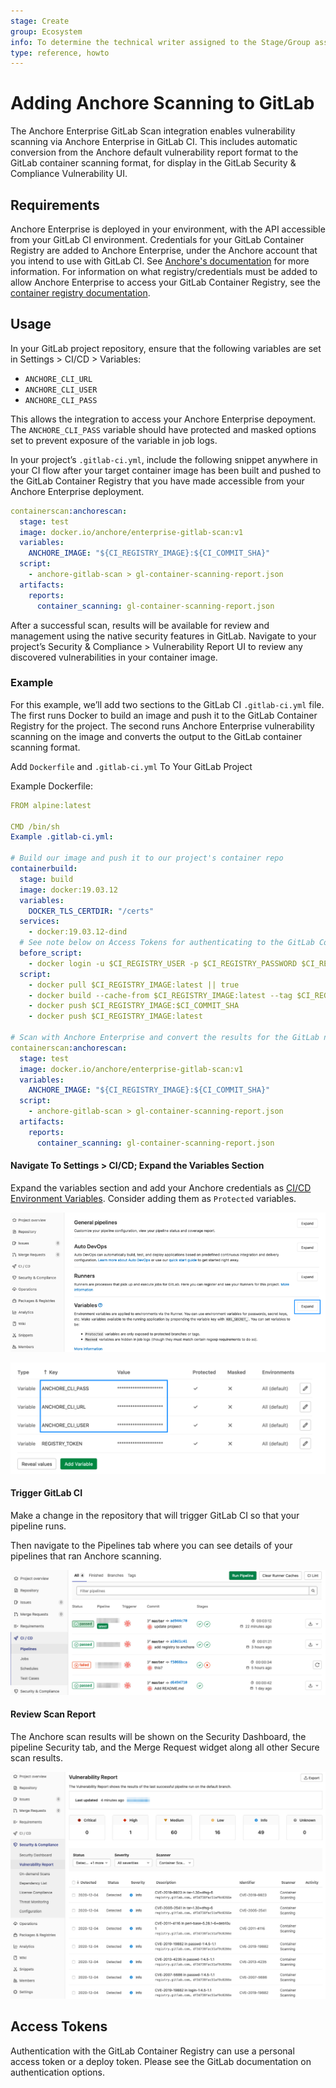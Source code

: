 ```yaml
---
stage: Create
group: Ecosystem
info: To determine the technical writer assigned to the Stage/Group associated with this page, see https://about.gitlab.com/handbook/engineering/ux/technical-writing/#designated-technical-writers
type: reference, howto
---
```


# Adding Anchore Scanning to GitLab

The Anchore Enterprise GitLab Scan integration enables vulnerability scanning
via Anchore Enterprise in GitLab CI. This includes automatic conversion from
the Anchore default vulnerability report format to the GitLab container
scanning format, for display in the GitLab Security & Compliance Vulnerability
UI.

## Requirements

Anchore Enterprise is deployed in your environment, with the API accessible
from your GitLab CI environment.
Credentials for your GitLab Container Registry are added to Anchore Enterprise,
under the Anchore account that you intend to use with GitLab CI.
See [Anchore's documentation](https://docs.anchore.com/current/docs/using/ui_usage/registries/)
for more information. For information on what registry/credentials must be
added to allow Anchore Enterprise to access your GitLab Container Registry,
see the [container registry documentation](../../user/packages/container_registry/index.md).

## Usage

In your GitLab project repository, ensure that the following variables are set
in Settings > CI/CD > Variables:

- `ANCHORE_CLI_URL`
- `ANCHORE_CLI_USER`
- `ANCHORE_CLI_PASS`

This allows the integration to access your Anchore Enterprise depoyment.
The `ANCHORE_CLI_PASS` variable should have protected and masked options set
to prevent exposure of the variable in job logs.

In your project’s `.gitlab-ci.yml`, include the following snippet anywhere in
your CI flow after your target container image has been built and pushed to the
GitLab Container Registry that you have made accessible from your Anchore
Enterprise deployment.

```yaml
containerscan:anchorescan:
  stage: test
  image: docker.io/anchore/enterprise-gitlab-scan:v1
  variables:
    ANCHORE_IMAGE: "${CI_REGISTRY_IMAGE}:${CI_COMMIT_SHA}"
  script:
    - anchore-gitlab-scan > gl-container-scanning-report.json
  artifacts:
    reports:
      container_scanning: gl-container-scanning-report.json
```

After a successful scan, results will be available for review and management
using the native security features in GitLab. Navigate to your project’s
Security & Compliance > Vulnerability Report UI to review any discovered
vulnerabilities in your container image.

### Example

For this example, we’ll add two sections to the GitLab CI `.gitlab-ci.yml`
file. The first runs Docker to build an image and push it to the GitLab
Container Registry for the project. The second runs Anchore Enterprise
vulnerability scanning on the image and converts the output to the GitLab
container scanning format.

Add `Dockerfile` and `.gitlab-ci.yml` To Your GitLab Project

Example Dockerfile:

```yaml
FROM alpine:latest

CMD /bin/sh
Example .gitlab-ci.yml:

# Build our image and push it to our project's container repo
containerbuild:
  stage: build
  image: docker:19.03.12
  variables:
    DOCKER_TLS_CERTDIR: "/certs"
  services:
    - docker:19.03.12-dind
  # See note below on Access Tokens for authenticating to the GitLab Container Registry
  before_script:
    - docker login -u $CI_REGISTRY_USER -p $CI_REGISTRY_PASSWORD $CI_REGISTRY
  script:
    - docker pull $CI_REGISTRY_IMAGE:latest || true
    - docker build --cache-from $CI_REGISTRY_IMAGE:latest --tag $CI_REGISTRY_IMAGE:$CI_COMMIT_SHA --tag $CI_REGISTRY_IMAGE:latest .
    - docker push $CI_REGISTRY_IMAGE:$CI_COMMIT_SHA
    - docker push $CI_REGISTRY_IMAGE:latest

# Scan with Anchore Enterprise and convert the results for the GitLab native security display
containerscan:anchorescan:
  stage: test
  image: docker.io/anchore/enterprise-gitlab-scan:v1
  variables:
    ANCHORE_IMAGE: "${CI_REGISTRY_IMAGE}:${CI_COMMIT_SHA}"
  script:
    - anchore-gitlab-scan > gl-container-scanning-report.json
  artifacts:
    reports:
      container_scanning: gl-container-scanning-report.json
```

#### Navigate To Settings > CI/CD; Expand the Variables Section

Expand the variables section and add your Anchore credentials as
[CI/CD Environment Variables](https://docs.gitlab.com/ee/ci/variables/).
Consider adding them as `Protected` variables.

![Expand variables](./anchore_expand_vars.png)

![Set variables](./anchore_set_vars.png)

#### Trigger GitLab CI

Make a change in the repository that will trigger GitLab CI so that your
pipeline runs.

Then navigate to the Pipelines tab where you can see details of your pipelines
that ran Anchore scanning.

![Trigger the pipeline](./anchore_trigger.png)

#### Review Scan Report

The Anchore scan results will be shown on the Security Dashboard, the pipeline
Security tab, and the Merge Request widget along all other Secure scan results.

![View the security dashboard](./anchore_security_dashboard.png)

## Access Tokens

Authentication with the GitLab Container Registry can use a personal access token or a deploy token. Please see the GitLab documentation on authentication options.
